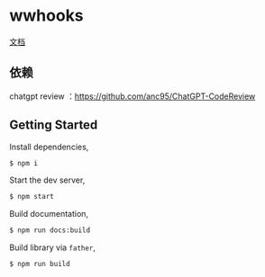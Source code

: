 # wwhooks

[文档](https://lxw15337674.github.io/ww-hooks/)


## 依赖

chatgpt review ：https://github.com/anc95/ChatGPT-CodeReview

## Getting Started

Install dependencies,

```bash
$ npm i
```

Start the dev server,

```bash
$ npm start
```

Build documentation,

```bash
$ npm run docs:build
```

Build library via `father`,

```bash
$ npm run build
```
